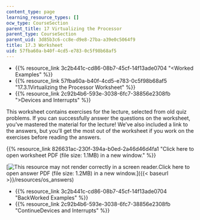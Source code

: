 ```yaml
---
content_type: page
learning_resource_types: []
ocw_type: CourseSection
parent_title: 17 Virtualizing the Processor
parent_type: CourseSection
parent_uid: 3d85b3c6-cc8e-d9e8-27ba-a39e0c5064f9
title: 17.3 Worksheet
uid: 57fba60a-b40f-4cd5-e783-0c5f98b68af5
---
```


*   {{% resource_link 3c2b441c-cd86-08b7-45cf-14f13ade0704 "\<Worked Examples" %}}
*   {{% resource_link 57fba60a-b40f-4cd5-e783-0c5f98b68af5 "17.3.1Virtualizing the Processor Worksheet" %}}
*   {{% resource_link 2c92b4b6-593e-3038-6fc7-38856e2308fb "\>Devices and Interrupts" %}}

This worksheet contains exercises for the lecture, selected from old quiz problems. If you can successfully answer the questions on the worksheet, you’ve mastered the material for the lecture! We’ve also included a link to the answers, but you’ll get the most out of the worksheet if you work on the exercises before reading the answers.

{{% resource_link 826631ac-230f-394a-b0ed-2a46d46d4fa1 "Click here to open worksheet PDF (file size: 1.1MB) in a new window." %}}

[![This resource may not render correctly in a screen reader.](/images/inacessible.gif)Click here to open answer PDF (file size: 1.2MB) in a new window.]({{< baseurl >}}/resources/os_answers)

*   {{% resource_link 3c2b441c-cd86-08b7-45cf-14f13ade0704 "BackWorked Examples" %}}
*   {{% resource_link 2c92b4b6-593e-3038-6fc7-38856e2308fb "ContinueDevices and Interrupts" %}}